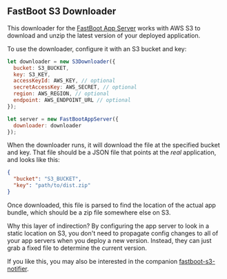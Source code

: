 ## FastBoot S3 Downloader

This downloader for the [FastBoot App Server][app-server] works with AWS
S3 to download and unzip the latest version of your deployed
application.

[app-server]: https://github.com/ember-fastboot/fastboot-app-server

To use the downloader, configure it with an S3 bucket and key:

```js
let downloader = new S3Downloader({
  bucket: S3_BUCKET,
  key: S3_KEY,
  accessKeyId: AWS_KEY, // optional
  secretAccessKey: AWS_SECRET, // optional
  region: AWS_REGION, // optional
  endpoint: AWS_ENDPOINT_URL // optional
});

let server = new FastBootAppServer({
  downloader: downloader
});
```

When the downloader runs, it will download the file at the specified
bucket and key. That file should be a JSON file that points at the
_real_ application, and looks like this:

```json
{
  "bucket": "S3_BUCKET",
  "key": "path/to/dist.zip"
}
```

Once downloaded, this file is parsed to find the location of the actual
app bundle, which should be a zip file somewhere else on S3.

Why this layer of indirection? By configuring the app server to look in
a static location on S3, you don't need to propagate config changes to
all of your app servers when you deploy a new version. Instead, they can
just grab a fixed file to determine the current version.

If you like this, you may also be interested in the companion
[fastboot-s3-notifier](https://github.com/tomdale/fastboot-s3-notifier).
